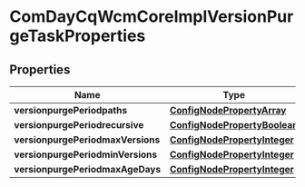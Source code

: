 
# ComDayCqWcmCoreImplVersionPurgeTaskProperties

## Properties
Name | Type | Description | Notes
------------ | ------------- | ------------- | -------------
**versionpurgePeriodpaths** | [**ConfigNodePropertyArray**](ConfigNodePropertyArray.md) |  |  [optional]
**versionpurgePeriodrecursive** | [**ConfigNodePropertyBoolean**](ConfigNodePropertyBoolean.md) |  |  [optional]
**versionpurgePeriodmaxVersions** | [**ConfigNodePropertyInteger**](ConfigNodePropertyInteger.md) |  |  [optional]
**versionpurgePeriodminVersions** | [**ConfigNodePropertyInteger**](ConfigNodePropertyInteger.md) |  |  [optional]
**versionpurgePeriodmaxAgeDays** | [**ConfigNodePropertyInteger**](ConfigNodePropertyInteger.md) |  |  [optional]




